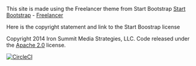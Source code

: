 This site is made using the Freelancer theme from Start Bootstrap
[Start Bootstrap](http://startbootstrap.com/) - [Freelancer](http://startbootstrap.com/template-overviews/freelancer/)

Here is the copyright statement and link to the Start Boostrap license

Copyright 2014 Iron Summit Media Strategies, LLC. Code released under the [Apache 2.0](https://github.com/IronSummitMedia/startbootstrap-freelancer/blob/gh-pages/LICENSE) license.

[![CircleCI](https://circleci.com/gh/pathere/inIT4U.svg?style=svg)](https://circleci.com/gh/pathere/inIT4U)


